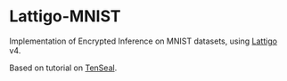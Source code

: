# Lattigo-MNIST

Implementation of Encrypted Inference on MNIST datasets, using [Lattigo](https://github.com/tuneinsight/lattigo) v4.

Based on tutorial on [TenSeal](https://github.com/OpenMined/TenSEAL/blob/main/tutorials%2FTutorial%204%20-%20Encrypted%20Convolution%20on%20MNIST.ipynb).
